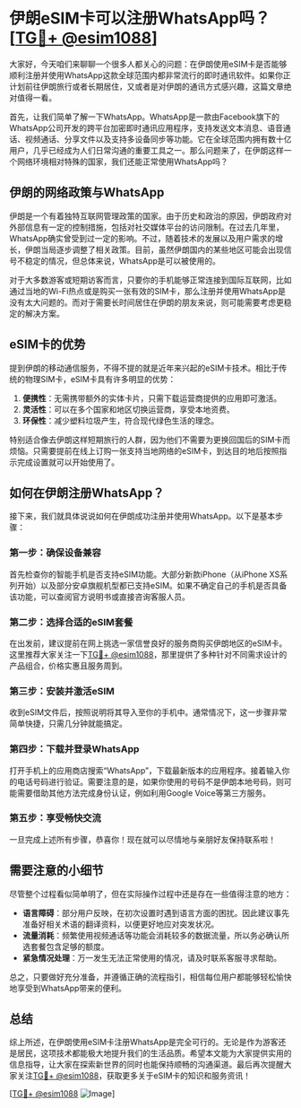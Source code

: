 # 伊朗eSIM卡可以注册WhatsApp吗？[[TG💪+ @esim1088](https://t.me/s/esim1088)]

大家好，今天咱们来聊聊一个很多人都关心的问题：在伊朗使用eSIM卡是否能够顺利注册并使用WhatsApp这款全球范围内都非常流行的即时通讯软件。如果你正计划前往伊朗旅行或者长期居住，又或者是对伊朗的通讯方式感兴趣，这篇文章绝对值得一看。

首先，让我们简单了解一下WhatsApp。WhatsApp是一款由Facebook旗下的WhatsApp公司开发的跨平台加密即时通讯应用程序，支持发送文本消息、语音通话、视频通话、分享文件以及支持多设备同步等功能。它在全球范围内拥有数十亿用户，几乎已经成为人们日常沟通的重要工具之一。那么问题来了，在伊朗这样一个网络环境相对特殊的国家，我们还能正常使用WhatsApp吗？

## 伊朗的网络政策与WhatsApp

伊朗是一个有着独特互联网管理政策的国家。由于历史和政治的原因，伊朗政府对外部信息有一定的控制措施，包括对社交媒体平台的访问限制。在过去几年里，WhatsApp确实曾受到过一定的影响。不过，随着技术的发展以及用户需求的增长，伊朗当局逐步调整了相关政策。目前，虽然伊朗国内的某些地区可能会出现信号不稳定的情况，但总体来说，WhatsApp是可以被使用的。

对于大多数游客或短期访客而言，只要你的手机能够正常连接到国际互联网，比如通过当地的Wi-Fi热点或是购买一张有效的SIM卡，那么注册并使用WhatsApp是没有太大问题的。而对于需要长时间居住在伊朗的朋友来说，则可能需要考虑更稳定的解决方案。

## eSIM卡的优势

提到伊朗的移动通信服务，不得不提的就是近年来兴起的eSIM卡技术。相比于传统的物理SIM卡，eSIM卡具有许多明显的优势：

1. **便携性**：无需携带额外的实体卡片，只需下载运营商提供的应用即可激活。
2. **灵活性**：可以在多个国家和地区切换运营商，享受本地资费。
3. **环保性**：减少塑料垃圾产生，符合现代绿色生活的理念。

特别适合像去伊朗这样短期旅行的人群，因为他们不需要为更换回国后的SIM卡而烦恼。只需要提前在线上订购一张支持当地网络的eSIM卡，到达目的地后按照指示完成设置就可以开始使用了。

## 如何在伊朗注册WhatsApp？

接下来，我们就具体说说如何在伊朗成功注册并使用WhatsApp。以下是基本步骤：

### 第一步：确保设备兼容
首先检查你的智能手机是否支持eSIM功能。大部分新款iPhone（从iPhone XS系列开始）以及部分安卓旗舰机型都已支持eSIM。如果不确定自己的手机是否具备该功能，可以查阅官方说明书或直接咨询客服人员。

### 第二步：选择合适的eSIM套餐
在出发前，建议提前在网上挑选一家信誉良好的服务商购买伊朗地区的eSIM卡。这里推荐大家关注一下[TG💪+ @esim1088](https://t.me/s/esim1088)，那里提供了多种针对不同需求设计的产品组合，价格实惠且服务周到。

### 第三步：安装并激活eSIM
收到eSIM文件后，按照说明将其导入至你的手机中。通常情况下，这一步骤非常简单快捷，只需几分钟就能搞定。

### 第四步：下载并登录WhatsApp
打开手机上的应用商店搜索“WhatsApp”，下载最新版本的应用程序。接着输入你的电话号码进行验证。需要注意的是，如果你使用的号码不是伊朗本地号码，则可能需要借助其他方法完成身份认证，例如利用Google Voice等第三方服务。

### 第五步：享受畅快交流
一旦完成上述所有步骤，恭喜你！现在就可以尽情地与亲朋好友保持联系啦！

## 需要注意的小细节

尽管整个过程看似简单明了，但在实际操作过程中还是存在一些值得注意的地方：

- **语言障碍**：部分用户反映，在初次设置时遇到语言方面的困扰。因此建议事先准备好相关术语的翻译资料，以便更好地应对突发状况。
- **流量消耗**：频繁使用视频通话等功能会消耗较多的数据流量，所以务必确认所选套餐包含足够的额度。
- **紧急情况处理**：万一发生无法正常使用的情况，请及时联系客服寻求帮助。

总之，只要做好充分准备，并遵循正确的流程指引，相信每位用户都能够轻松愉快地享受到WhatsApp带来的便利。

## 总结

综上所述，在伊朗使用eSIM卡注册WhatsApp是完全可行的。无论是作为游客还是居民，这项技术都能极大地提升我们的生活品质。希望本文能为大家提供实用的信息指导，让大家在探索新世界的同时也能保持顺畅的沟通渠道。最后再次提醒大家关注[TG💪+ @esim1088](https://t.me/s/esim1088)，获取更多关于eSIM卡的知识和服务资讯！

[[TG💪+ @esim1088](https://t.me/s/esim1088) ![Image](https://i.postimg.cc/4NQfJmqS/Snipaste-2025-05-13-00-14-12.png)]